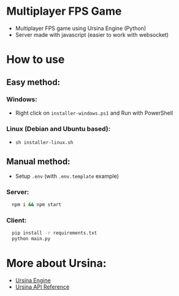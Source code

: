 # Multiplayer FPS Game

- Multiplayer FPS game using Ursina Engine (Python)
- Server made with javascript (easier to work with websocket)

# How to use

## Easy method:

### Windows:
- Right click on `installer-windows.ps1` and Run with PowerShell

### Linux (Debian and Ubuntu based):
- `sh installer-linux.sh`

## Manual method:

- Setup `.env` (with `.env.template` example)

### Server:
```bash
  npm i && npm start
```
### Client:
```bash
  pip install -r requirements.txt
  python main.py
```

# More about Ursina:

- [Ursina Engine](https://www.ursinaengine.org)
- [Ursina API Reference](https://www.ursinaengine.org/api_reference.html)
